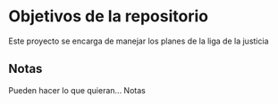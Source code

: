 # Objetivos de la repositorio

Este proyecto se encarga de manejar los planes de la liga de la justicia


## Notas
Pueden hacer lo que quieran...
Notas
